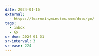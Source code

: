 ```yaml
---
date: 2024-01-16
external:
  - https://learnxinyminutes.com/docs/go/
tags:
  - inbox
  - Go
sr-due: 2024-01-31
sr-interval: 3
sr-ease: 224
---
```


